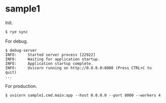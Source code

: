 # sample1

Init.

```
$ rye sync
```

For debug.

```
$ debug-server
INFO:     Started server process [22922]
INFO:     Waiting for application startup.
INFO:     Application startup complete.
INFO:     Uvicorn running on http://0.0.0.0:8000 (Press CTRL+C to quit)
...
```

For production.

```
$ uvicorn sample1.cmd.main:app --host 0.0.0.0 --port 8000 --workers 4
```
